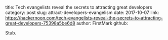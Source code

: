 title: Tech evangelists reveal the secrets to attracting great developers
category: post
slug: attract-developers-evangelism
date: 2017-10-07
link: https://hackernoon.com/tech-evangelists-reveal-the-secrets-to-attracting-great-developers-75398a5be6d8
author: FirstMark
github: 


Stub.

